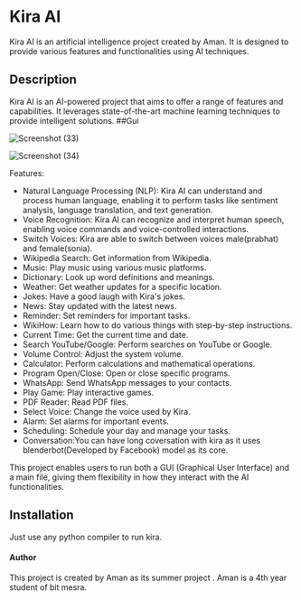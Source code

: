 # Kira AI

Kira AI is an artificial intelligence project created by Aman. It is designed to provide various features and functionalities using AI techniques.

## Description

Kira AI is an AI-powered project that aims to offer a range of features and capabilities. It leverages state-of-the-art machine learning techniques to provide intelligent solutions.
##Gui

![Screenshot (33)](https://github.com/amank79/Kira-2.0/assets/77737036/ead430aa-8dd4-4724-b994-3d1b0de534e3)



![Screenshot (34)](https://github.com/amank79/Kira-2.0/assets/77737036/9dd27267-d4d0-4f5b-86e5-c1aac9c38dcd)



Features:
- Natural Language Processing (NLP): Kira AI can understand and process human language, enabling it to perform tasks like sentiment analysis, language translation, and text generation.
- Voice Recognition: Kira AI can recognize and interpret human speech, enabling voice commands and voice-controlled interactions.
- Switch Voices: Kira are able to switch between voices male(prabhat) and female(sonia).
- Wikipedia Search: Get information from Wikipedia.
- Music: Play music using various music platforms.
- Dictionary: Look up word definitions and meanings.
- Weather: Get weather updates for a specific location.
- Jokes: Have a good laugh with Kira's jokes.
- News: Stay updated with the latest news.
- Reminder: Set reminders for important tasks.
- WikiHow: Learn how to do various things with step-by-step instructions.
- Current Time: Get the current time and date.
- Search YouTube/Google: Perform searches on YouTube or Google.
- Volume Control: Adjust the system volume.
- Calculator: Perform calculations and mathematical operations.
- Program Open/Close: Open or close specific programs.
- WhatsApp: Send WhatsApp messages to your contacts.
- Play Game: Play interactive games.
- PDF Reader: Read PDF files.
- Select Voice: Change the voice used by Kira.
- Alarm: Set alarms for important events.
- Scheduling: Schedule your day and manage your tasks.
- Conversation:You can have long coversation with kira as it uses blenderbot(Developed by Facebook) model as its core.

This project enables users to run both a GUI (Graphical User Interface) and a main file, giving them flexibility in how they interact with the AI functionalities.

## Installation

Just use any python compiler to run kira.

#### Author

This project is created by Aman as its summer project . Aman is a 4th year student of bit mesra.
